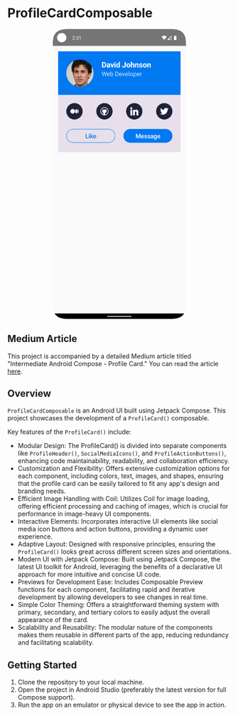 # ProfileCardComposable

<p align="center">
  <img src="./screenshot.png" width="300" />
</p>

## Medium Article

This project is accompanied by a detailed Medium article titled "Intermediate Android Compose - Profile Card." You can read the article [here]().

## Overview

`ProfileCardComposable` is an Android UI built using Jetpack Compose. This project showcases the development of a `ProfileCard()` composable.

Key features of the `ProfileCard()` include:

- Modular Design: The ProfileCard() is divided into separate components like `ProfileHeader()`, `SocialMediaIcons()`, and `ProfileActionButtons()`, enhancing code maintainability, readability, and collaboration efficiency.
- Customization and Flexibility: Offers extensive customization options for each component, including colors, text, images, and shapes, ensuring that the profile card can be easily tailored to fit any app's design and branding needs.
- Efficient Image Handling with Coil: Utilizes Coil for image loading, offering efficient processing and caching of images, which is crucial for performance in image-heavy UI components.
- Interactive Elements: Incorporates interactive UI elements like social media icon buttons and action buttons, providing a dynamic user experience.
- Adaptive Layout: Designed with responsive principles, ensuring the `ProfileCard()` looks great across different screen sizes and orientations.
- Modern UI with Jetpack Compose: Built using Jetpack Compose, the latest UI toolkit for Android, leveraging the benefits of a declarative UI approach for more intuitive and concise UI code.
- Previews for Development Ease: Includes Composable Preview functions for each component, facilitating rapid and iterative development by allowing developers to see changes in real time.
- Simple Color Theming: Offers a straightforward theming system with primary, secondary, and tertiary colors to easily adjust the overall appearance of the card.
- Scalability and Reusability: The modular nature of the components makes them reusable in different parts of the app, reducing redundancy and facilitating scalability.

## Getting Started

1. Clone the repository to your local machine.
2. Open the project in Android Studio (preferably the latest version for full Compose support).
3. Run the app on an emulator or physical device to see the app in action.
